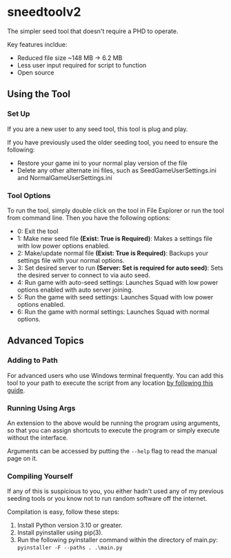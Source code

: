 # sneedtoolv2
The simpler seed tool that doesn't require a PHD to operate. 

Key features incldue:
- Reduced file size ~148 MB -> 6.2 MB
- Less user input required for script to function
- Open source

## Using the Tool

### Set Up
If you are a new user to any seed tool, this tool is plug and play.

If you have previously used the older seeding tool, you need to ensure the following:
- Restore your game ini to your normal play version of the file
- Delete any other alternate ini files, such as SeedGameUserSettings.ini and NormalGameUserSettings.ini


### Tool Options
To run the tool, simply double click on the tool in File Explorer or run the tool from command line. Then you have the following options:
- 0: Exit the tool
- 1: Make new seed file **(Exist: True is Required)**: Makes a settings file with low power options enabled.
- 2: Make/update normal file **(Exist: True is Required)**: Backups your settings file with your normal options.
- 3: Set desired server to run **(Server: Set is required for auto seed)**: Sets the desired server to connect to via auto seed.
- 4: Run game with auto-seed settings: Launches Squad with low power options enabled with auto server joining.
- 5: Run the game with seed settings: Launches Squad with low power options enabled.
- 6: Run the game with normal settings: Launches Squad with normal options.

## Advanced Topics
### Adding to Path
For advanced users who use Windows terminal frequently. You can add this tool to your path to execute the script from any location [by following this guide](https://stackoverflow.com/questions/4822400/register-an-exe-so-you-can-run-it-from-any-command-line-in-windows).

### Running Using Args
An extension to the above would be running the program using arguments, so that you can assign shortcuts to execute the program or simply execute without the interface.

Arguments can be accessed by putting the ```--help``` flag to read the manual page on it.

### Compiling Yourself
If any of this is suspicious to you, you either hadn't used any of my previous seeding tools or you know not to run random software off the internet.

Compilation is easy, follow these steps:
1. Install Python version 3.10 or greater.
2. Install pyinstaller using pip(3).
3. Run the following pyinstaller command within the directory of main.py:
```pyinstaller -F --paths . .\main.py ```

